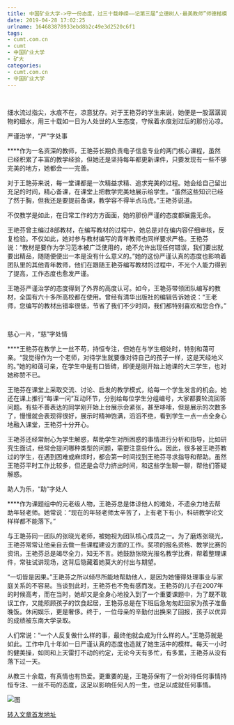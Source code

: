 ```yaml
---
title: 中国矿业大学->守一份态度，过三十载峥嵘——记第三届“立德树人·最美教师”师德楷模信控学院王艳芬 | cumt.com.cn
date: 2019-04-28 17:02:25
urlname: 164683878933ebd8b2c49e3d2520c6f1
tags: 
- cumt.com.cn
- cumt
- 中国矿业大学
- 矿大
categories:
- cumt.com.cn
- 中国矿业大学
---
```


  

细水流过指尖，水痕不在，凉意犹存。对于王艳芬的学生来说，她便是一股潺潺润物的细水，用三十载如一日为人处世的人生态度，守候着水痕划过后的那份沁凉。

严谨治学，“严”字处事

****作为一名资深的教师，王艳芬长期负责电子信息专业的两门核心课程，虽然已经积累了丰富的教学经验，但她还是坚持每年都更新课件，只要发现有一些不够完美的地方，她都会一一完善。

对于王艳芬来说，每一堂课都是一次精益求精、追求完美的过程。她会给自己留出充足的时间，精心备课，在课堂上把教学完美地展示给学生。“虽然这些知识已经了然于胸，但我还是要提前备课，教学容不得半点马虎。”王艳芬说道。

不仅教学是如此，在日常工作的方方面面，她的那份严谨的态度都展露无余。

王艳芬曾主编过8部教材，在编写教材的过程中，她总是对在编内容仔细审核，反复检验。不仅如此，她对参与教材编写的青年教师也同样要求严格。王艳芬说：“教材是要作为学习范本被广泛使用的，绝不允许出现任何错误，我们要出就要出精品，随随便便出一本是没有什么意义的。”她的这份严谨认真的态度也影响着团队里的其他青年教师，他们在跟随王艳芬编写教材的过程中，不光个人能力得到了提高，工作态度也愈发严谨。

王艳芬严谨治学的态度得到了外界的高度认可。如今，王艳芬带领团队编写的教材，全国有六十多所高校都在使用。曾经有清华出版社的编辑告诉她说：“王老师，您编写的教材出错率很低，节省了我们不少时间，我们都特别喜欢和您合作。”

           

慈心一片，“慈”字处情

****王艳芬在教学上一丝不苟，持恒专注，但她在与学生相处时，特别和蔼可亲。“我觉得作为一个老师，对待学生就要像对待自己的孩子一样，这是天经地义的。”她的和蔼可亲，在学生中是有口皆碑，即便是刚开始上她课的大三学生，也对她称赞不已。

王艳芬在课堂上采取交流、讨论、启发的教学模式，给每一个学生发言的机会。她还在课上推行“每课一问”互动环节，分别给每位学生分组编号，大家都要轮流回答问题。有些不善表达的同学刚开始上台展示会紧张，甚至哆嗦，但是展示的次数多了，慢慢就会表现得很好，展示时精神饱满，滔滔不绝，看到学生一点一点全身心地融入课堂，王艳芬十分开心。

王艳芬还经常耐心为学生解惑，帮助学生对所困惑的事情进行分析和指导，比如研究生面试，经常会提问哪种类型的问题，需要注意些什么。因此，很多被王艳芬教过的学生，在遇到困难或麻烦时，都会第一时间找到王艳芬寻求指导和帮助。虽然王艳芬平时工作比较多，但还是会尽力挤出时间，和这些学生聊一聊，帮他们答疑解惑。

助人为乐，“助”字处人

****作为课题组中的元老级人物，王艳芬总是体谅他人的难处，不遗余力地去帮助年轻老师。她常说：“现在的年轻老师太辛苦了，上有老下有小，科研教学论文样样都不能落下。”

与王艳芬同一团队的张晓光老师，被她视为团队核心成员之一。为了磨炼张晓光，王艳芬常常让他亲自去做一些课程建设方面的工作。奖项的报名资格、教学比赛的资讯，王艳芬总是竭尽全力，知无不言。她鼓励张晓光报名教学比赛，帮着整理课件，常驻试讲现场，这背后隐藏着她莫大的付出与期望。

“一切皆是因果。”王艳芬之所以倾尽所能地帮助他人，是因为她懂得处理事业与家庭关系的不容易。当谈到此时，王艳芬也不免有感而发。王艳芬的儿子在2007年的时候高考，而在当时，她却又是全身心地投入到了一个重要课题中，为了既不耽误工作，又能照顾孩子的饮食起居，王艳芬总是在下班后急匆匆赶回家为孩子准备晚饭。休闲娱乐，更是奢侈。终于，一位母亲的辛勤付出换来了回报，孩子以优异的成绩被东南大学录取。

人们常说：“一个人反复做什么样的事，最终他就会成为什么样的人。”王艳芬就是如此。工作中几十年如一日严谨认真的态度也造就了她生活中的模样。每天一小时的健美操，如同和上天雷打不动的约定，无论今天有多忙，有多累，王艳芬从没有落下过一天。

从教三十余载，有真情也有热爱。更重要的是，王艳芬保有了一份对待任何事情持恒专注、一丝不苟的态度，这足以影响任何人的一生，也足以成就任何事情。

![图](http://xwzx.cumt.edu.cn/_upload/article/images/e6/94/77e19f004f8eb35806ea5c2ee275/905c0121-cb3f-40ec-9563-d32324b8599c.jpg)

[转入文章首发地址](http://xwzx.cumt.edu.cn/65/55/c521a484693/page.htm)